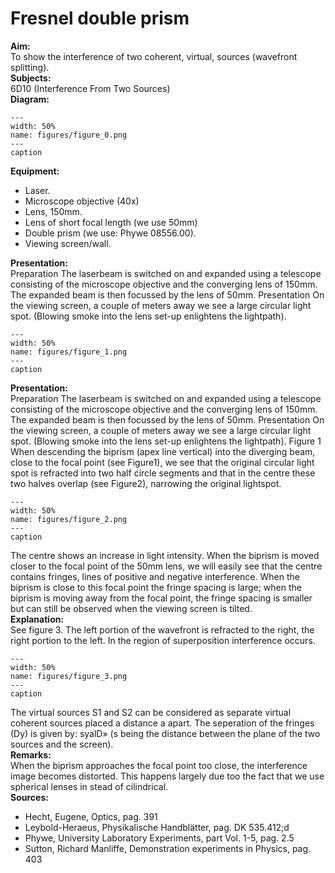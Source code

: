 # Fresnel double prism 
    
<b> Aim: </b>  
 To show the interference of two coherent, virtual, sources (wavefront splitting).    
<b> Subjects: </b>  
 6D10 (Interference From Two Sources)   
<b> Diagram: </b>  
   
```{figure} figures/figure_0.png  
---  
width: 50%  
name: figures/figure_0.png  
---  
caption  
``` 
      
<b> Equipment: </b>  
 
 *  Laser. 
 *  Microscope objective (40x) 
 *  Lens, 150mm. 
 *  Lens of short focal length (we use 50mm) 
 *  Double prism (we use: Phywe 08556.00). 
 *  Viewing screen/wall.
     
<b> Presentation: </b>  
 Preparation The laserbeam is switched on and expanded using a telescope consisting of the microscope objective and the converging lens of 150mm. The expanded beam is then focussed by the lens of 50mm. Presentation On the viewing screen, a couple of meters away we see a large circular light spot. (Blowing smoke into the lens set-up enlightens the lightpath).   
```{figure} figures/figure_1.png  
---  
width: 50%  
name: figures/figure_1.png  
---  
caption  
``` 
     
<b> Presentation: </b>  
 Preparation The laserbeam is switched on and expanded using a telescope consisting of the microscope objective and the converging lens of 150mm. The expanded beam is then focussed by the lens of 50mm. Presentation On the viewing screen, a couple of meters away we see a large circular light spot. (Blowing smoke into the lens set-up enlightens the lightpath).  Figure 1  When descending the biprism (apex line vertical) into the diverging beam, close to the focal point (see Figure1), we see that the original circular light spot is refracted into two half circle segments and that in the centre these two halves overlap (see Figure2), narrowing the original lightspot.    
```{figure} figures/figure_2.png  
---  
width: 50%  
name: figures/figure_2.png  
---  
caption  
``` 
  The centre shows an increase in light intensity. When the biprism is moved closer to the focal point of the 50mm lens, we will easily see that the centre contains fringes, lines of positive and negative interference. When the biprism is close to this focal point the fringe spacing is large; when the biprism is moving away from the focal point, the fringe spacing is smaller but can still be observed when the viewing screen is tilted.    
<b> Explanation: </b>  
 See figure 3. The left portion of the wavefront is refracted to the right, the right portion to the left. In the region of superposition interference occurs.    
```{figure} figures/figure_3.png  
---  
width: 50%  
name: figures/figure_3.png  
---  
caption  
``` 
 The virtual sources S1 and S2 can be considered as separate virtual coherent sources placed a distance a apart. The seperation of the fringes (Dy) is given by: syalD» (s being the distance between the plane of the two sources and the screen).    
<b> Remarks: </b>  
 When the biprism approaches the focal point too close, the interference image becomes distorted. This happens largely due too the fact that we use spherical lenses in stead of cilindrical.    
<b> Sources: </b>  
 
 *  Hecht, Eugene, Optics, pag. 391 
 *  Leybold-Heraeus, Physikalische Handblätter, pag. DK 535.412;d 
 *  Phywe, University Laboratory Experiments, part Vol. 1-5, pag. 2.5 
 *  Sutton, Richard Manliffe, Demonstration experiments in Physics, pag. 403
  